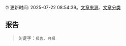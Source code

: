 :alarm_clock: 更新时间: 2025-07-22 08:54:39。[文章来源](/README.md)、[文章分类](/TAGS.md)

## 报告


> 关键字：`报告`、`月报`




